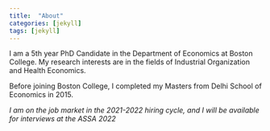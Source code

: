 ```yaml
---
title:  "About"
categories: [jekyll]
tags: [jekyll]
---
```

I am a 5th year PhD Candidate in the Department of Economics at Boston College. My research interests are in the fields of Industrial Organization and Health Economics.

Before joining Boston College, I completed my Masters from Delhi School of Economics in 2015.


<em>I am on the job market in the 2021-2022 hiring cycle, and I will be available for interviews at the ASSA 2022 <em>

